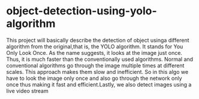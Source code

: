 # object-detection-using-yolo-algorithm
This project will basically describe the detection of object usinga different algorithm from the original,that is, the YOLO algorithm. It stands for You Only Look Once. As the name suggests, it looks at the image just once. Thus, it is much faster than the conventionally used algorithms. Normal and conventional algorithms go through the image multiple times at different scales. This approach makes them slow and inefficient. So in this algo we have to look the image only once and also go through the network only once thus making it fast and efficient.Lastly, we also detect images using a live video stream
